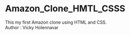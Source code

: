 # Amazon_Clone_HMTL_CSSS
This my first Amazon clone using HTML and CSS.
<br>
Author : Vicky Holennavar
